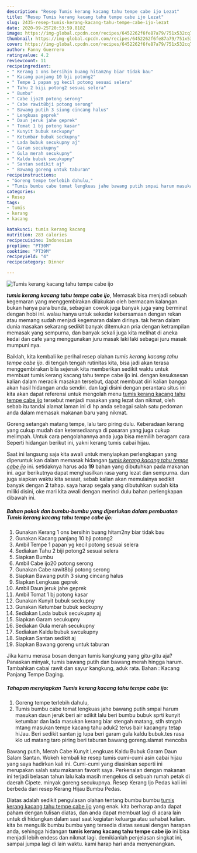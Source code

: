 ```yaml
---
description: "Resep Tumis kerang kacang tahu tempe cabe ijo Lezat"
title: "Resep Tumis kerang kacang tahu tempe cabe ijo Lezat"
slug: 2435-resep-tumis-kerang-kacang-tahu-tempe-cabe-ijo-lezat
date: 2020-09-25T20:53:59.818Z
image: https://img-global.cpcdn.com/recipes/6452262f6fe87a79/751x532cq70/tumis-kerang-kacang-tahu-tempe-cabe-ijo-foto-resep-utama.jpg
thumbnail: https://img-global.cpcdn.com/recipes/6452262f6fe87a79/751x532cq70/tumis-kerang-kacang-tahu-tempe-cabe-ijo-foto-resep-utama.jpg
cover: https://img-global.cpcdn.com/recipes/6452262f6fe87a79/751x532cq70/tumis-kerang-kacang-tahu-tempe-cabe-ijo-foto-resep-utama.jpg
author: Fanny Guerrero
ratingvalue: 4.2
reviewcount: 11
recipeingredient:
- " Kerang 1 ons bersihin buang hitam2ny biar tidak bau"
- " Kacang panjang 10 bji potong2"
- " Tempe 1 papan yg kecil potong sesuai selera"
- " Tahu 2 biji potong2 sesuai selera"
- " Bumbu"
- " Cabe ijo20 potong serong"
- " Cabe rawit8bji potong serong"
- " Bawang putih 3 siung cincang halus"
- " Lengkuas geprek"
- " Daun jeruk jahe geprek"
- " Tomat 1 bj potong kasar"
- " Kunyit bubuk seckupny"
- " Ketumbar bubuk seckupny"
- " Lada bubuk secukupny aj"
- " Garam secukupny"
- " Gula merah secukupny"
- " Kaldu bubuk swcukupny"
- " Santan sedikit aj"
- " Bawang goreng untuk taburan"
recipeinstructions:
- "Goreng tempe terlebih dahulu,"
- "Tumis bumbu cabe tomat lengkuas jahe bawang putih smpai harum masukan daun jeruk beri air sdikit lalu beri bumbu bubuk sprti kunyit ketumbar dan lada masukan kerang biar stengah matang, stlh stngah mtang masukan tempe kacang tahu aduk2 terus bair kacangny tetap hiJau. Beri sedikit santan jg lupa beri garam gula kaldu bubuk.tes rasa klo ud matang taro piring beri taburan bawang goreng.slamat mencoba"
categories:
- Resep
tags:
- tumis
- kerang
- kacang

katakunci: tumis kerang kacang 
nutrition: 283 calories
recipecuisine: Indonesian
preptime: "PT30M"
cooktime: "PT39M"
recipeyield: "4"
recipecategory: Dinner

---
```



![Tumis kerang kacang tahu tempe cabe ijo](https://img-global.cpcdn.com/recipes/6452262f6fe87a79/751x532cq70/tumis-kerang-kacang-tahu-tempe-cabe-ijo-foto-resep-utama.jpg)

<b><i>tumis kerang kacang tahu tempe cabe ijo</i></b>, Memasak bisa menjadi sebuah kegemaran yang menggembirakan dilakukan oleh bermacam kalangan. bukan hanya para bunda, sebagian cowok juga banyak juga yang berminat dengan hobi ini. walau hanya untuk sekedar kebersamaan dengan rekan atau memang sudah menjadi kegemaran dalam dirinya. tak heran dalam dunia masakan sekarang sedikit banyak ditemukan pria dengan ketrampilan memasak yang sempurna, dan banyak sekali juga kita melihat di aneka kedai dan cafe yang menggunakan juru masak laki laki sebagai juru masak mumpuni nya.

Baiklah, kita kembali ke perihal resep olahan <i>tumis kerang kacang tahu tempe cabe ijo</i>. di tengah tengah rutinitas kita, bisa jadi akan terasa menggembirakan bila sejenak kita memberikan sedikit waktu untuk membuat tumis kerang kacang tahu tempe cabe ijo ini. dengan kesuksesan kalian dalam meracik masakan tersebut, dapat membuat diri kalian bangga akan hasil hidangan anda sendiri. dan lagi disini dengan perantara situs ini kita akan dapat referensi untuk mengolah menu <u>tumis kerang kacang tahu tempe cabe ijo</u> tersebut menjadi masakan yang lezat dan nikmat, oleh sebab itu tandai alamat laman ini di hp anda sebagai salah satu pedoman anda dalam memasak makanan baru yang nikmat.

Goreng setangah matang tempe, lalu taro piring dulu. Keberadaan kerang yang cukup mudah dan ketersediaanya di pasaran yang juga cukup melimpah. Untuk cara pengolahannya anda juga bisa memilih beragam cara Seperti hidangan berikut ini, yakni kerang tumis cabai hijau.


Saat ini langsung saja kita awali untuk menyiapkan perlengkapan yang diperuntuk kan dalam memasak hidangan <u><i>tumis kerang kacang tahu tempe cabe ijo</i></u> ini. setidaknya harus ada <b>19</b> bahan yang dibutuhkan pada makanan ini. agar berikutnya dapat menghasilkan rasa yang lezat dan sempurna. dan juga siapkan waktu kita sesaat, sebab kalian akan memulainya sedikit banyak dengan <b>2</b> tahap. saya harap segala yang dibutuhkan sudah kita miliki disini, oke mari kita awali dengan merinci dulu bahan perlengkapan dibawah ini.

<!--inarticleads1-->

##### Bahan pokok dan bumbu-bumbu yang diperlukan dalam pembuatan Tumis kerang kacang tahu tempe cabe ijo:

1. Gunakan  Kerang 1 ons bersihin buang hitam2ny biar tidak bau
1. Gunakan  Kacang panjang 10 bji potong2
1. Ambil  Tempe 1 papan yg kecil potong sesuai selera
1. Sediakan  Tahu 2 biji potong2 sesuai selera
1. Siapkan  Bumbu
1. Ambil  Cabe ijo20 potong serong
1. Gunakan  Cabe rawit8bji potong serong
1. Siapkan  Bawang putih 3 siung cincang halus
1. Siapkan  Lengkuas geprek
1. Ambil  Daun jeruk jahe geprek
1. Ambil  Tomat 1 bj potong kasar
1. Gunakan  Kunyit bubuk seckupny
1. Gunakan  Ketumbar bubuk seckupny
1. Sediakan  Lada bubuk secukupny aj
1. Siapkan  Garam secukupny
1. Sediakan  Gula merah secukupny
1. Sediakan  Kaldu bubuk swcukupny
1. Siapkan  Santan sedikit aj
1. Siapkan  Bawang goreng untuk taburan


Jika kamu merasa bosan dengan tumis kangkung yang gitu-gitu aja? Panaskan minyak, tumis bawang putih dan bawang merah hingga harum. Tambahkan cabai rawit dan sayur kangkung, aduk rata. Bahan : Kacang Panjang Tempe Daging. 

<!--inarticleads2-->

##### Tahapan menyiapkan Tumis kerang kacang tahu tempe cabe ijo:

1. Goreng tempe terlebih dahulu,
1. Tumis bumbu cabe tomat lengkuas jahe bawang putih smpai harum masukan daun jeruk beri air sdikit lalu beri bumbu bubuk sprti kunyit ketumbar dan lada masukan kerang biar stengah matang, stlh stngah mtang masukan tempe kacang tahu aduk2 terus bair kacangny tetap hiJau. Beri sedikit santan jg lupa beri garam gula kaldu bubuk.tes rasa klo ud matang taro piring beri taburan bawang goreng.slamat mencoba


Bawang putih, Merah Cabe Kunyit Lengkuas Kaldu Bubuk Garam Daun Salam Santan. Wokeh kembali ke resep tumis cumi-cumi asin cabai hijau yang saya hadirkan kali ini. Cumi-cumi yang diasinkan seperti ini merupakan salah satu makanan favorit saya. Perkenalan dengan makanan ini terjadi belasan tahun lalu kala masih mengekos di sebuah rumah petak di daerah Cipete. minyak goreng secukupnya. Resep Kerang Ijo Pedas kali ini berbeda dari resep Kerang Hijau Bumbu Pedas. 

Diatas adalah sedikit pengulasan olahan tentang bumbu bumbu <u>tumis kerang kacang tahu tempe cabe ijo</u> yang enak. kita berharap anda dapat paham dengan tulisan diatas, dan anda dapat membuat lagi di acara lain untuk di hidangkan dalam saat saat kegiatan keluarga atau sahabat kalian. kita bs mengulik bumbu bumbu yang tersedia diatas sesuai dengan harapan anda, sehingga hidangan <b>tumis kerang kacang tahu tempe cabe ijo</b> ini bisa menjadi lebih endess dan nikmat lagi. demikianlah penjelasan singkat ini, sampai jumpa lagi di lain waktu. kami harap hari anda menyenangkan.
